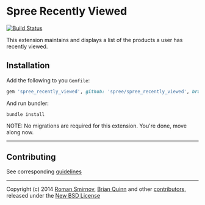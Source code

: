 # Spree Recently Viewed

[![Build Status](https://api.travis-ci.org/spree/spree_recently_viewed.png)](https://travis-ci.org/spree/spree_recently_viewed)

This extension maintains and displays a list of the products a user has recently viewed.

## Installation

Add the following to you `Gemfile`:
```ruby
gem 'spree_recently_viewed', github: 'spree/spree_recently_viewed', branch: 'master'
```

And run bundler:

    bundle install

NOTE: No migrations are required for this extension. You're done, move along now.

---

## Contributing

See corresponding [guidelines][4]

---

Copyright (c) 2014 [Roman Smirnov][6], [Brian Quinn][7] and other [contributors][8], released under the [New BSD License][3]

[1]: http://www.fsf.org/licensing/essays/free-sw.html
[2]: https://github.com/spree/spree_recently_viewed/issues
[3]: https://github.com/spree/spree_recently_viewed/blob/master/LICENSE.md
[4]: https://github.com/spree-contrib/spree_recently_viewed/blob/master/CONTRIBUTING.md
[6]: https://github.com/romul
[7]: https://github.com/BDQ
[8]: https://github.com/spree/spree_recently_viewed/graphs/contributors

